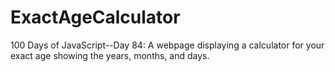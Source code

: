 # ExactAgeCalculator
100 Days of JavaScript--Day 84: A webpage displaying a calculator for your exact age showing the years, months, and days.
